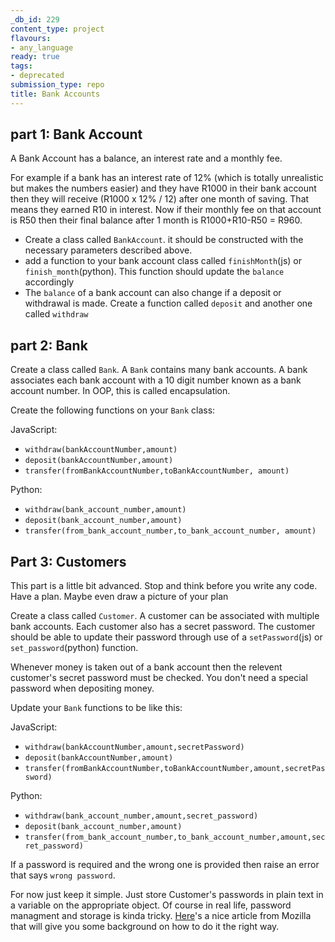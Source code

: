 ```yaml
---
_db_id: 229
content_type: project
flavours:
- any_language
ready: true
tags: 
- deprecated
submission_type: repo
title: Bank Accounts
---
```






## part 1: Bank Account

A Bank Account has a balance, an interest rate and a monthly fee.

For example if a bank has an interest rate of 12% (which is totally unrealistic but makes the numbers easier) and they have R1000 in their bank account then they will receive (R1000 x 12% / 12) after one month of saving. That means they earned R10 in interest. Now if their monthly fee on that account is R50 then their final balance after 1 month is R1000+R10-R50 = R960.

- Create a class called `BankAccount`. it should be constructed with the necessary parameters described above.
- add a function to your bank account class called `finishMonth`(js) or `finish_month`(python). This function should update the `balance` accordingly
- The `balance` of a bank account can also change if a deposit or withdrawal is made. Create a function called `deposit` and another one called `withdraw`

## part 2: Bank

Create a class called `Bank`. A `Bank` contains many bank accounts. A bank associates each bank account with a 10 digit number known as a bank account number. In OOP, this is called encapsulation.

Create the following functions on your `Bank` class:

JavaScript:

- `withdraw(bankAccountNumber,amount)`
- `deposit(bankAccountNumber,amount)`
- `transfer(fromBankAccountNumber,toBankAccountNumber, amount)`

Python:

- `withdraw(bank_account_number,amount)`
- `deposit(bank_account_number,amount)`
- `transfer(from_bank_account_number,to_bank_account_number, amount)`

## Part 3: Customers

This part is a little bit advanced. Stop and think before you write any code. Have a plan. Maybe even draw a picture of your plan

Create a class called `Customer`. A customer can be associated with multiple bank accounts. Each customer also has a secret password. The customer should be able to update their password through use of a `setPassword`(js) or `set_password`(python) function.

Whenever money is taken out of a bank account then the relevent customer's secret password must be checked. You don't need a special password when depositing money.

Update your `Bank` functions to be like this:

JavaScript:

- `withdraw(bankAccountNumber,amount,secretPassword)`
- `deposit(bankAccountNumber,amount)`
- `transfer(fromBankAccountNumber,toBankAccountNumber,amount,secretPassword)`

Python:

- `withdraw(bank_account_number,amount,secret_password)`
- `deposit(bank_account_number,amount)`
- `transfer(from_bank_account_number,to_bank_account_number,amount,secret_password)`

If a password is required and the wrong one is provided then raise an error that says `wrong password`.

For now just keep it simple. Just store Customer's passwords in plain text in a variable on the appropriate object. Of course in real life, password managment and storage is kinda tricky. [Here](https://blog.mozilla.org/webdev/2012/06/08/lets-talk-about-password-storage/)'s a nice article from Mozilla that will give you some background on how to do it the right way.